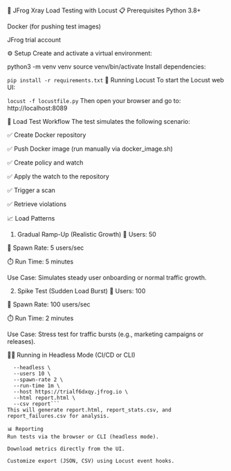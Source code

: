 🧪 JFrog Xray Load Testing with Locust
📋 Prerequisites
Python 3.8+

Docker (for pushing test images)

JFrog trial account

⚙️ Setup
Create and activate a virtual environment:

python3 -m venv venv
source venv/bin/activate
Install dependencies:


```pip install -r requirements.txt```
🚀 Running Locust
To start the Locust web UI:

```locust -f locustfile.py```
Then open your browser and go to: http://localhost:8089

🧪 Load Test Workflow
The test simulates the following scenario:

✅ Create Docker repository

✅ Push Docker image (run manually via docker_image.sh)

✅ Create policy and watch

✅ Apply the watch to the repository

✅ Trigger a scan

✅ Retrieve violations

📈 Load Patterns
1. Gradual Ramp-Up (Realistic Growth)
👥 Users: 50

🚀 Spawn Rate: 5 users/sec

⏱️ Run Time: 5 minutes

Use Case: Simulates steady user onboarding or normal traffic growth.

2. Spike Test (Sudden Load Burst)
👥 Users: 100

🚀 Spawn Rate: 100 users/sec

⏱️ Run Time: 2 minutes

Use Case: Stress test for traffic bursts (e.g., marketing campaigns or releases).

🧑‍💻 Running in Headless Mode (CI/CD or CLI)

```locust -f locustfile.py \
  --headless \
  --users 10 \
  --spawn-rate 2 \
  --run-time 1m \
  --host https://trialf6dxqy.jfrog.io \
  --html report.html \
  --csv report```
This will generate report.html, report_stats.csv, and report_failures.csv for analysis.

📊 Reporting
Run tests via the browser or CLI (headless mode).

Download metrics directly from the UI.

Customize export (JSON, CSV) using Locust event hooks.
